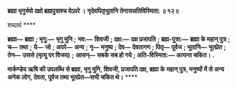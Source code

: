 **ब्रह्मा भृगुर्भवो दक्षो ब्रह्मपुत्राश्च येऽपरे ।** **नृदेवपितृभूतानि तेनासन्नतिविस्मिता: ॥ १२॥** 

शब्दार्थ **** 

**ब्रह्मा—** **ब्रह्मा** **; भृगु:—** **भृगु मुनि** **; भव:—** **शिवजी** **; दक्ष:—** **दक्ष प्रजापति** **; ब्रह्म-पुत्रा:—** **ब्रह्मा के महान् पुत्र** **; च—** **तथा** **;** **ये—** **जो** **; अपरे—** **अन्य** **; नृ—** **मनुष्य** **; देव—** **देवतागण** **; पितृ—** **पूर्वज** **; भूतानि—** **भूतप्रेत** **; तेन—** **उससे (मृत्यु पर विजय)** **;** **आसन्—** **सबके सब हो गये** **; अति-विस्मिता:—** **अत्यन्त चकित।** **.** 

**मार्कण्डेय ऋषि की उपलब्धि से ब्रह्मा, भृगु मुनि, शिवजी, प्रजापति दक्ष, ब्रह्मा के** **महान् पुत्र, मनुष्यों में से अन्य अनेक लोग, देवता, पूर्वज तथा भूतप्रेत—सभी चकित थे।** **** 